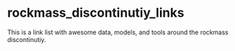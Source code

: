 # rockmass_discontinutiy_links
This is a link list with awesome data, models, and tools around the rockmass discontinutiy.
